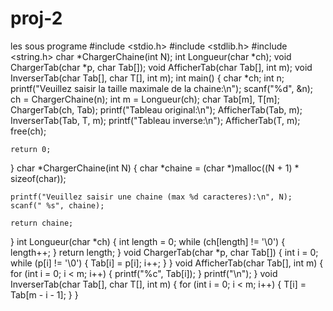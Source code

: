 # proj-2
les sous programe
#include <stdio.h>
#include <stdlib.h>
#include <string.h>
char *ChargerChaine(int N);
int Longueur(char *ch);
void ChargerTab(char *p, char Tab[]);
void AfficherTab(char Tab[], int m);
void InverserTab(char Tab[], char T[], int m);
int main() {
    char *ch; 
    int n;
    printf("Veuillez saisir la taille maximale de la chaine:\n");
    scanf("%d", &n);
    ch = ChargerChaine(n);
    int m = Longueur(ch);
    char Tab[m], T[m];
    ChargerTab(ch, Tab);
    printf("Tableau original:\n");
    AfficherTab(Tab, m);
    InverserTab(Tab, T, m);
    printf("Tableau inverse:\n");
    AfficherTab(T, m);
    free(ch);

    return 0;
}
char *ChargerChaine(int N) {
    char *chaine = (char *)malloc((N + 1) * sizeof(char));
 
    printf("Veuillez saisir une chaine (max %d caracteres):\n", N);
    scanf(" %s", chaine);

    return chaine;
}
int Longueur(char *ch) {
    int length = 0;
    while (ch[length] != '\0') {
        length++;
    }
    return length;
}
void ChargerTab(char *p, char Tab[]) {
    int i = 0;
    while (p[i] != '\0') {
        Tab[i] = p[i];
        i++;
    }
}
void AfficherTab(char Tab[], int m) {
    for (int i = 0; i < m; i++) {
        printf("%c", Tab[i]);
    }
    printf("\n");
}
void InverserTab(char Tab[], char T[], int m) {
    for (int i = 0; i < m; i++) {
        T[i] = Tab[m - i - 1];
    }
}


